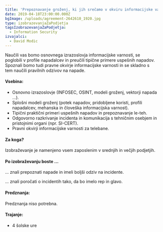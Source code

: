 ```yaml
---
title: 'Prepoznavanje groženj, ki jih srečamo v okviru informacijske varnosti'
date: 2019-04-18T23:00:00.000Z
bgImage: /uploads/agreement-2642610_1920.jpg
type: izobrazevanjaZaPodjetja
tagsIzobrazevanjaZaPodjetja:
  - Information Security
izvajalci:
  - David Modic
---
```

Naučili vas bomo osnovnega izrazoslovja informacijske varnosti, se poglobili v profile napadalcev in preučili tipične primere uspešnih napadov. Spoznali bomo tudi pravne okvirje informacijske varnosti in se skladno s tem naučili pravilnih odzivov na napade. 

#### Vsebina:

* Osnovno izrazoslovje (INFOSEC, OSINT, modeli groženj, vektorji napada ...).
* Splošni modeli groženj (potek napadov, pridobljene koristi, profili napadalcev, mehanska in človeška informacijska varnost).
* Tipični praktični primeri uspešnih napadov in prepoznavanje le-teh.
* Odgovorno razkrivanje incidenta in komunikacija s tehničnim osebjem in pristojnimi organi (npr. SI-CERT).
* Pravni okvirji informacijske varnosti za telebane.

#### Za koga?

Izobraževanje je namenjeno vsem zaposlenim v srednjih in večjih podjetjih.

#### Po izobraževanju boste ...

... znali prepoznati napade in imeli boljši odziv na incidente. 

... znali poročati o incidentih tako, da bo imelo rep in glavo.

#### Predznanja:

Predznanja niso potrebna.

#### Trajanje:

* 4 šolske ure
